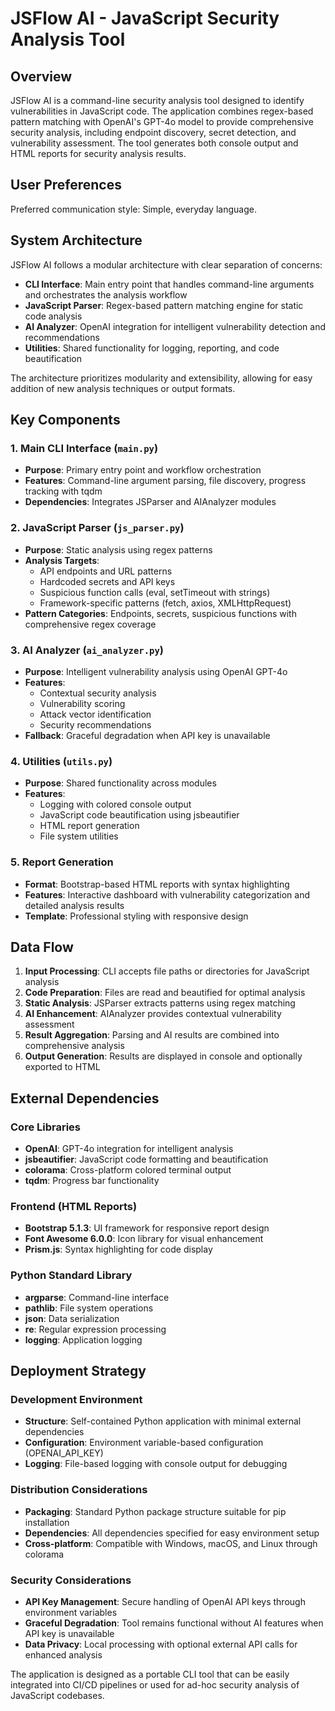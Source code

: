 # JSFlow AI - JavaScript Security Analysis Tool

## Overview

JSFlow AI is a command-line security analysis tool designed to identify vulnerabilities in JavaScript code. The application combines regex-based pattern matching with OpenAI's GPT-4o model to provide comprehensive security analysis, including endpoint discovery, secret detection, and vulnerability assessment. The tool generates both console output and HTML reports for security analysis results.

## User Preferences

Preferred communication style: Simple, everyday language.

## System Architecture

JSFlow AI follows a modular architecture with clear separation of concerns:

- **CLI Interface**: Main entry point that handles command-line arguments and orchestrates the analysis workflow
- **JavaScript Parser**: Regex-based pattern matching engine for static code analysis
- **AI Analyzer**: OpenAI integration for intelligent vulnerability detection and recommendations
- **Utilities**: Shared functionality for logging, reporting, and code beautification

The architecture prioritizes modularity and extensibility, allowing for easy addition of new analysis techniques or output formats.

## Key Components

### 1. Main CLI Interface (`main.py`)
- **Purpose**: Primary entry point and workflow orchestration
- **Features**: Command-line argument parsing, file discovery, progress tracking with tqdm
- **Dependencies**: Integrates JSParser and AIAnalyzer modules

### 2. JavaScript Parser (`js_parser.py`)
- **Purpose**: Static analysis using regex patterns
- **Analysis Targets**:
  - API endpoints and URL patterns
  - Hardcoded secrets and API keys
  - Suspicious function calls (eval, setTimeout with strings)
  - Framework-specific patterns (fetch, axios, XMLHttpRequest)
- **Pattern Categories**: Endpoints, secrets, suspicious functions with comprehensive regex coverage

### 3. AI Analyzer (`ai_analyzer.py`)
- **Purpose**: Intelligent vulnerability analysis using OpenAI GPT-4o
- **Features**: 
  - Contextual security analysis
  - Vulnerability scoring
  - Attack vector identification
  - Security recommendations
- **Fallback**: Graceful degradation when API key is unavailable

### 4. Utilities (`utils.py`)
- **Purpose**: Shared functionality across modules
- **Features**:
  - Logging with colored console output
  - JavaScript code beautification using jsbeautifier
  - HTML report generation
  - File system utilities

### 5. Report Generation
- **Format**: Bootstrap-based HTML reports with syntax highlighting
- **Features**: Interactive dashboard with vulnerability categorization and detailed analysis results
- **Template**: Professional styling with responsive design

## Data Flow

1. **Input Processing**: CLI accepts file paths or directories for JavaScript analysis
2. **Code Preparation**: Files are read and beautified for optimal analysis
3. **Static Analysis**: JSParser extracts patterns using regex matching
4. **AI Enhancement**: AIAnalyzer provides contextual vulnerability assessment
5. **Result Aggregation**: Parsing and AI results are combined into comprehensive analysis
6. **Output Generation**: Results are displayed in console and optionally exported to HTML

## External Dependencies

### Core Libraries
- **OpenAI**: GPT-4o integration for intelligent analysis
- **jsbeautifier**: JavaScript code formatting and beautification
- **colorama**: Cross-platform colored terminal output
- **tqdm**: Progress bar functionality

### Frontend (HTML Reports)
- **Bootstrap 5.1.3**: UI framework for responsive report design
- **Font Awesome 6.0.0**: Icon library for visual enhancement
- **Prism.js**: Syntax highlighting for code display

### Python Standard Library
- **argparse**: Command-line interface
- **pathlib**: File system operations
- **json**: Data serialization
- **re**: Regular expression processing
- **logging**: Application logging

## Deployment Strategy

### Development Environment
- **Structure**: Self-contained Python application with minimal external dependencies
- **Configuration**: Environment variable-based configuration (OPENAI_API_KEY)
- **Logging**: File-based logging with console output for debugging

### Distribution Considerations
- **Packaging**: Standard Python package structure suitable for pip installation
- **Dependencies**: All dependencies specified for easy environment setup
- **Cross-platform**: Compatible with Windows, macOS, and Linux through colorama

### Security Considerations
- **API Key Management**: Secure handling of OpenAI API keys through environment variables
- **Graceful Degradation**: Tool remains functional without AI features when API key is unavailable
- **Data Privacy**: Local processing with optional external API calls for enhanced analysis

The application is designed as a portable CLI tool that can be easily integrated into CI/CD pipelines or used for ad-hoc security analysis of JavaScript codebases.